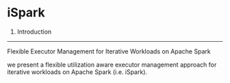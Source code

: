 # iSpark
1. Introduction
------- 
Flexible Executor Management for Iterative Workloads on Apache Spark

we present a flexible utilization aware executor management approach for iterative workloads on Apache Spark (i.e. iSpark).
